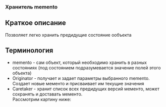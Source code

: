 ### Хранитель memento
## Краткое описание
Позволяет легко хранить предидущие состояние ообъекта
## Терминология
- memento - сам объект, который необходимо хранить в разных состояниях (под состоянием подразумевается значение полей этого объекта)
- Originator - получает и задает параметры выбранного memento. Создает новые мементо и присваивает им текущие значения
- Caretaker - хранит список всех предидущих версий мементо, может сохранять и доставать мементо.
<br> Рассмотрим картину ниже:
